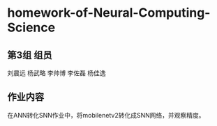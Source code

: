 # homework-of-Neural-Computing-Science
## 第3组 组员
刘晨远	杨武略	李帅博	李佐磊	杨佳逸
## 作业内容
在ANN转化SNN作业中，将mobilenetv2转化成SNN网络，并观察精度。
